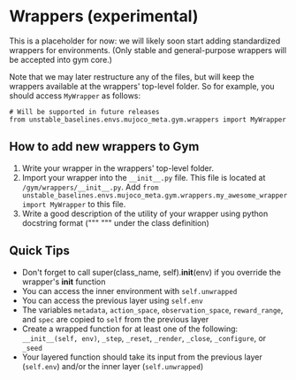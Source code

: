 # Wrappers (experimental)

This is a placeholder for now: we will likely soon start adding
standardized wrappers for environments. (Only stable and
general-purpose wrappers will be accepted into gym core.)

Note that we may later restructure any of the files, but will keep the
wrappers available at the wrappers' top-level folder. So for
example, you should access `MyWrapper` as follows:

```
# Will be supported in future releases
from unstable_baselines.envs.mujoco_meta.gym.wrappers import MyWrapper
```

## How to add new wrappers to Gym

1. Write your wrapper in the wrappers' top-level folder.
2. Import your wrapper into the `__init__.py` file. This file is located at `/gym/wrappers/__init__.py`. Add `from unstable_baselines.envs.mujoco_meta.gym.wrappers.my_awesome_wrapper import MyWrapper` to this file.
3. Write a good description of the utility of your wrapper using python docstring format (""" """ under the class definition)


## Quick Tips

- Don't forget to call super(class_name, self).__init__(env) if you override the wrapper's __init__ function
- You can access the inner environment with `self.unwrapped`
- You can access the previous layer using `self.env`
- The variables `metadata`, `action_space`, `observation_space`, `reward_range`, and `spec` are copied to `self` from the previous layer
- Create a wrapped function for at least one of the following: `__init__(self, env)`, `_step`, `_reset`, `_render`, `_close`, `_configure`, or `_seed`
- Your layered function should take its input from the previous layer (`self.env`) and/or the inner layer (`self.unwrapped`)
